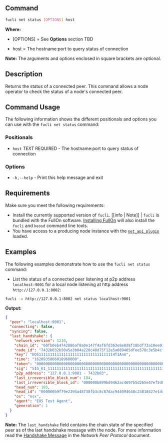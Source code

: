 ## Command
```sh
fucli net status [OPTIONS] host
```

**Where:**
* [OPTIONS] = See **Options** section TBD

[//]: # ( THIS IS A COMMENT LINK BELOW IS BROKEN )  
[//]: # (in the **Command Usage** command-usage section below.)  

* host = The hostname:port to query status of connection

**Note:** The arguments and options enclosed in square brackets are optional.

## Description
Returns the status of a connected peer. This command allows a node operator to check the status of a node's connected peer.

## Command Usage
The following information shows the different positionals and options you can use with the `fucli net status` command:

### Positionals
* `host` _TEXT_ REQUIRED - The hostname:port to query status of connection

### Options
* `-h,--help` - Print this help message and exit

## Requirements
Make sure you meet the following requirements:

* Install the currently supported version of `fucli`.
[[info | Note]]
| `fucli` is bundled with the FullOn software. [Installing FullOn](../../../00_install/index.md) will also install the `fucli` and `keosd` command line tools.
* You have access to a producing node instance with the [`net_api_plugin`](../../../01_funod/03_plugins/net_api_plugin/index.md) loaded.

## Examples
The following examples demonstrate how to use the `fucli net status` command:

* List the status of a connected peer listening at p2p address `localhost:9001` for a local node listening at http address `http://127.0.0.1:8002`:

```sh
fucli -u http://127.0.0.1:8002 net status localhost:9001
```
**Output:**
```json
{
  "peer": "localhost:9001",
  "connecting": false,
  "syncing": false,
  "last_handshake": {
    "network_version": 1210,
    "chain_id": "60fb0eb4742886af8a0e147f4af6fd363e8e8d8f18bdf73a10ee0134fec1c551",
    "node_id": "7432b032b50a5a3b04a220c48d75f12e5a089405dfee578c3e5b4cf46865e86e",
    "key": "EOS1111111111111111111111111111111114T1Anm",
    "time": "1620935866018960000",
    "token": "0000000000000000000000000000000000000000000000000000000000000000",
    "sig": "SIG_K1_111111111111111111111111111111111111111111111111111111111111111116uk5ne",
    "p2p_address": "127.0.0.1:9001 - 7432b03",
    "last_irreversible_block_num": 184,
    "last_irreversible_block_id": "000000b899bd9462ac4697b5d265e47ef5d88d5a66a24a1c2d37de7974fe32f5",
    "head_num": 185,
    "head_id": "000000b9f79e2394a48738fb3c8c87dac944094648c23818427e1d44375b6034",
    "os": "osx",
    "agent": "EOS Test Agent",
    "generation": 1
  }
}
```

**Note:** The `last_handshake` field contains the chain state of the specified peer as of the last handshake message with the node. For more information read the [Handshake Message](/protocol-guides/03_network_peer_protocol.md#421-handshake-message) in the *Network Peer Protocol* document.
